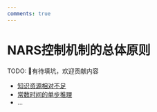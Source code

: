 ```yaml
---
comments: true
---
```


# NARS控制机制的总体原则

TODO: 🚧有待填坑，欢迎贡献内容

- [知识资源相对不足](aikr.md)
- [常数时间的单步推理](inference_step_o_n.md)
- …
